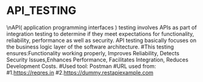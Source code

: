 # API_TESTING
\nAPI( application programming interfaces ) testing involves APIs as part of integration testing to determine if they meet expectations for functionality, reliability, performance as well as security. API testing basically focuses on the business logic layer of the software architecture.
#This testing ensures:Functionality working properly, Improves Reliability, Detects Security Issues,Enhances Performance, Facilitates Integration, Reduces Development Costs.
#Used tool: Postman
#URL used from:
#1.https://reqres.in
#2.https://dummy.restapiexample.com
 
